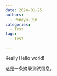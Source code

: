 ```yaml
---
date: 2024-01-25
authors:
  - Pengyu-Jin
categories:
  - Test
tags:
  - Test

---
```


Really
Hello world!

这是一条摘录测试信息。
